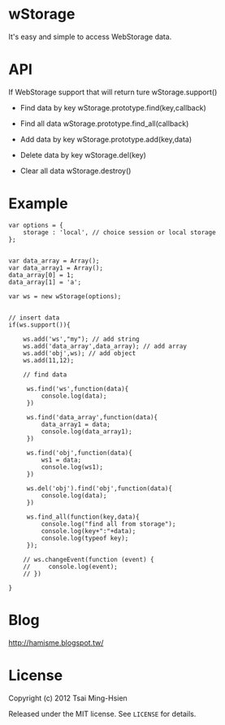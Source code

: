 wStorage
=====================

 It's easy and simple to access WebStorage data.

# API


If WebStorage support that will return ture
    wStorage.support()  

* Find data by key
wStorage.prototype.find(key,callback)

* Find all data 
wStorage.prototype.find_all(callback)

* Add data by key
wStorage.prototype.add(key,data)

* Delete data by key
wStorage.del(key)

* Clear all data 
wStorage.destroy()

# Example


	var options = {
		storage : 'local', // choice session or local storage
	};


	var data_array = Array();
	var data_array1 = Array();
	data_array[0] = 1;
	data_array[1] = 'a';

	var ws = new wStorage(options);


	// insert data
	if(ws.support()){

	    ws.add('ws',"my"); // add string
	    ws.add('data_array',data_array); // add array
	    ws.add('obj',ws); // add object
	    ws.add(11,12);

	    // find data

	     ws.find('ws',function(data){
	         console.log(data);
	     })

	     ws.find('data_array',function(data){
	         data_array1 = data;
	         console.log(data_array1);
	     })

	     ws.find('obj',function(data){
	         ws1 = data;
	         console.log(ws1);
	     })

	     ws.del('obj').find('obj',function(data){
	         console.log(data);
	     })

	     ws.find_all(function(key,data){
	         console.log("find all from storage");
	         console.log(key+":"+data);
	         console.log(typeof key);
	     });

	    // ws.changeEvent(function (event) {
	    //     console.log(event);
	    // })

	}

# Blog
http://hamisme.blogspot.tw/

# License

Copyright (c) 2012 Tsai Ming-Hsien

Released under the MIT license. See `LICENSE` for details.
